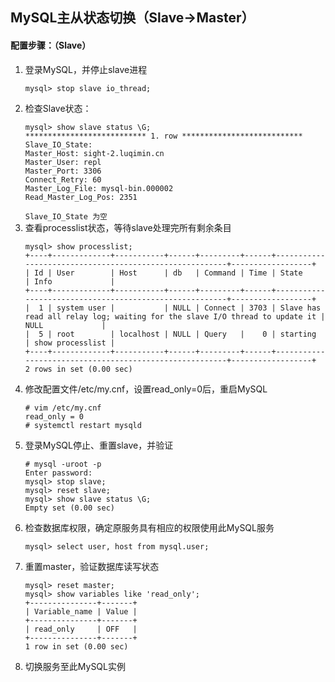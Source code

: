 ## MySQL主从状态切换（Slave->Master）

#### 配置步骤：（Slave）
1. 登录MySQL，并停止slave进程
    ```
    mysql> stop slave io_thread;
    ```
2. 检查Slave状态：
    ```
    mysql> show slave status \G;
    *************************** 1. row ***************************
    Slave_IO_State: 
    Master_Host: sight-2.luqimin.cn
    Master_User: repl
    Master_Port: 3306
    Connect_Retry: 60
    Master_Log_File: mysql-bin.000002
    Read_Master_Log_Pos: 2351
    ```
    `Slave_IO_State 为空`
3. 查看processlist状态，等待slave处理完所有剩余条目
    ```
    mysql> show processlist;
    +----+-------------+-----------+------+---------+------+--------------------------------------------------------+------------------+
    | Id | User        | Host      | db   | Command | Time | State                                                  | Info             |
    +----+-------------+-----------+------+---------+------+--------------------------------------------------------+------------------+
    |  1 | system user |           | NULL | Connect | 3703 | Slave has read all relay log; waiting for the slave I/O thread to update it | NULL             |
    |  5 | root        | localhost | NULL | Query   |    0 | starting                                               | show processlist |
    +----+-------------+-----------+------+---------+------+--------------------------------------------------------+------------------+
    2 rows in set (0.00 sec)
    ```
4. 修改配置文件/etc/my.cnf，设置read_only=0后，重启MySQL
    ```
    # vim /etc/my.cnf
    read_only = 0
    # systemctl restart mysqld
    ```
5. 登录MySQL停止、重置slave，并验证
    ```
    # mysql -uroot -p
    Enter password: 
    mysql> stop slave;
    mysql> reset slave;
    mysql> show slave status \G;
    Empty set (0.00 sec)
    ```
6. 检查数据库权限，确定原服务具有相应的权限使用此MySQL服务
    ```
    mysql> select user, host from mysql.user;
    ```
7. 重置master，验证数据库读写状态
    ```
    mysql> reset master;
    mysql> show variables like 'read_only';
    +---------------+-------+
    | Variable_name | Value |
    +---------------+-------+
    | read_only     | OFF   |
    +---------------+-------+
    1 row in set (0.00 sec)
    ```
8. 切换服务至此MySQL实例
